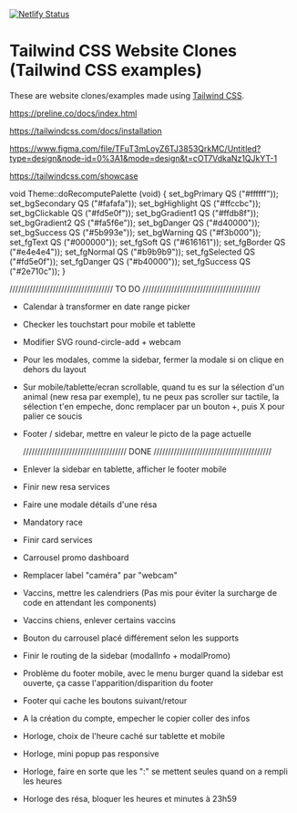 [![Netlify Status](https://api.netlify.com/api/v1/badges/8d15bbfe-78cd-4e0e-8729-68c1ca6d8bce/deploy-status)](https://app.netlify.com/sites/frosty-feynman-7686e6/deploys)
# Tailwind CSS Website Clones (Tailwind CSS examples)
These are website clones/examples made using [Tailwind CSS](tailwindcss.com). 

https://preline.co/docs/index.html

https://tailwindcss.com/docs/installation

https://www.figma.com/file/TFuT3mLoyZ6TJ3853QrkMC/Untitled?type=design&node-id=0%3A1&mode=design&t=cOT7VdkaNz1QJkYT-1

https://tailwindcss.com/showcase


void Theme::doRecomputePalette (void) {
    set_bgPrimary   QS ("#ffffff"));
    set_bgSecondary QS ("#fafafa"));
    set_bgHighlight QS ("#ffccbc"));
    set_bgClickable QS ("#fd5e0f"));
    set_bgGradient1 QS ("#ffdb8f"));
    set_bgGradient2 QS ("#fa5f6e"));
    set_bgDanger    QS ("#d40000"));
    set_bgSuccess   QS ("#5b993e"));
    set_bgWarning   QS ("#f3b000"));
    set_fgText      QS ("#000000"));
    set_fgSoft      QS ("#616161"));
    set_fgBorder    QS ("#e4e4e4"));
    set_fgNormal    QS ("#b9b9b9"));
    set_fgSelected  QS ("#fd5e0f"));
    set_fgDanger    QS ("#b40000"));
    set_fgSuccess   QS ("#2e710c"));
}

//////////////////////////////////// TO DO /////////////////////////////////////////

- Calendar à transformer en date range picker
- Checker les touchstart pour mobile et tablette
- Modifier SVG round-circle-add + webcam
- Pour les modales, comme la sidebar, fermer la modale si on clique en dehors du layout
- Sur mobile/tablette/ecran scrollable, quand tu es sur la sélection d'un animal (new resa par exemple), tu ne peux pas scroller sur tactile, la sélection t'en empeche, donc remplacer par un bouton +, puis X pour palier ce soucis
- Footer / sidebar, mettre en valeur le picto de la page actuelle

  //////////////////////////////////// DONE /////////////////////////////////////////

- Enlever la sidebar en tablette, afficher le footer mobile
- Finir new resa services
- Faire une modale détails d'une résa
- Mandatory race
- Finir card services
- Carrousel promo dashboard
- Remplacer label "caméra" par "webcam"
- Vaccins, mettre les calendriers (Pas mis pour éviter la surcharge de code en attendant les components)
- Vaccins chiens, enlever certains vaccins
- Bouton du carrousel placé différement selon les supports
- Finir le routing de la sidebar (modalInfo + modalPromo)
- Problème du footer mobile, avec le menu burger quand la sidebar est ouverte, ça casse l'apparition/disparition du footer
- Footer qui cache les boutons suivant/retour
- A la création du compte, empecher le copier coller des infos
- Horloge, choix de l'heure caché sur tablette et mobile
- Horloge, mini popup pas responsive
- Horloge, faire en sorte que les ":" se mettent seules quand on a rempli les heures
- Horloge des résa, bloquer les heures et minutes à 23h59